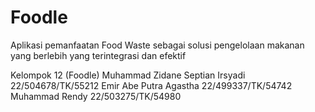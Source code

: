 # Foodle
Aplikasi pemanfaatan Food Waste sebagai solusi pengelolaan makanan yang berlebih yang terintegrasi dan efektif

Kelompok 12 (Foodle)
Muhammad Zidane Septian Irsyadi	22/504678/TK/55212
Emir Abe Putra Agastha	22/499337/TK/54742
Muhammad Rendy	22/503275/TK/54980
